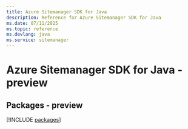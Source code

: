 ```yaml
---
title: Azure Sitemanager SDK for Java
description: Reference for Azure Sitemanager SDK for Java
ms.date: 07/11/2025
ms.topic: reference
ms.devlang: java
ms.service: sitemanager
---
```

# Azure Sitemanager SDK for Java - preview
## Packages - preview
[!INCLUDE [packages](sitemanager-index.md)]